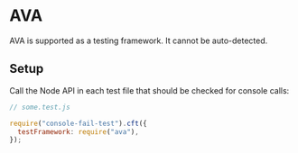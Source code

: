 # AVA

AVA is supported as a testing framework.
It cannot be auto-detected.

## Setup

Call the Node API in each test file that should be checked for console calls:

```js
// some.test.js

require("console-fail-test").cft({
  testFramework: require("ava"),
});
```
